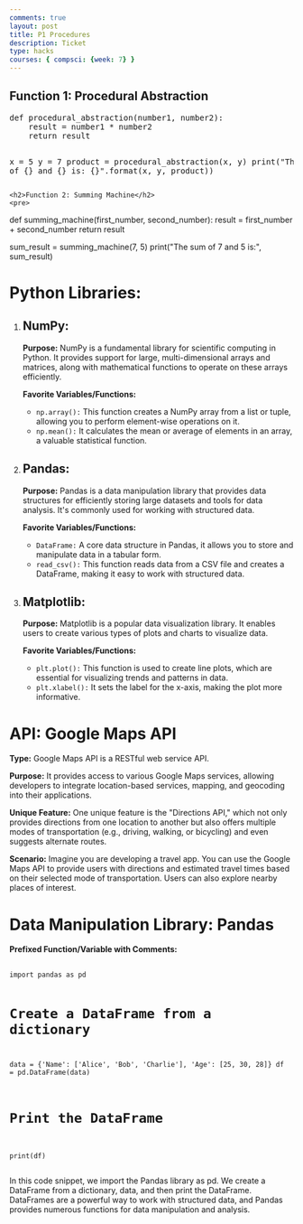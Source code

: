 ```yaml
---
comments: true
layout: post
title: P1 Procedures 
description: Ticket
type: hacks
courses: { compsci: {week: 7} }
---
```


<!DOCTYPE html>
<html>
<head>
    <title>Python Functions</title>
</head>
<body>
    <h2>Function 1: Procedural Abstraction</h2>
    <pre>
def procedural_abstraction(number1, number2):
    result = number1 * number2
    return result

x = 5
y = 7
product = procedural_abstraction(x, y)
print("The product of {} and {} is: {}".format(x, y, product))
    </pre>

    <h2>Function 2: Summing Machine</h2>
    <pre>
def summing_machine(first_number, second_number):
    result = first_number + second_number
    return result

sum_result = summing_machine(7, 5)
print("The sum of 7 and 5 is:", sum_result)
    </pre>
</body>
</html>
<html>
<head>
    <title>Python Libraries and API</title>
</head>
<body>
    <h1>Python Libraries:</h1>
    <ol>
        <li>
            <h2>NumPy:</h2>
            <p><strong>Purpose:</strong> NumPy is a fundamental library for scientific computing in Python. It provides support for large, multi-dimensional arrays and matrices, along with mathematical functions to operate on these arrays efficiently.</p>
            <p><strong>Favorite Variables/Functions:</strong></p>
            <ul>
                <li><code>np.array():</code> This function creates a NumPy array from a list or tuple, allowing you to perform element-wise operations on it.</li>
                <li><code>np.mean():</code> It calculates the mean or average of elements in an array, a valuable statistical function.</li>
            </ul>
        </li>
        <li>
            <h2>Pandas:</h2>
            <p><strong>Purpose:</strong> Pandas is a data manipulation library that provides data structures for efficiently storing large datasets and tools for data analysis. It's commonly used for working with structured data.</p>
            <p><strong>Favorite Variables/Functions:</strong></p>
            <ul>
                <li><code>DataFrame:</code> A core data structure in Pandas, it allows you to store and manipulate data in a tabular form.</li>
                <li><code>read_csv():</code> This function reads data from a CSV file and creates a DataFrame, making it easy to work with structured data.</li>
            </ul>
        </li>
        <li>
            <h2>Matplotlib:</h2>
            <p><strong>Purpose:</strong> Matplotlib is a popular data visualization library. It enables users to create various types of plots and charts to visualize data.</p>
            <p><strong>Favorite Variables/Functions:</strong></p>
            <ul>
                <li><code>plt.plot():</code> This function is used to create line plots, which are essential for visualizing trends and patterns in data.</li>
                <li><code>plt.xlabel():</code> It sets the label for the x-axis, making the plot more informative.</li>
            </ul>
        </li>
    </ol>
    <h1>API: Google Maps API</h1>
    <p><strong>Type:</strong> Google Maps API is a RESTful web service API.</p>
    <p><strong>Purpose:</strong> It provides access to various Google Maps services, allowing developers to integrate location-based services, mapping, and geocoding into their applications.</p>
    <p><strong>Unique Feature:</strong> One unique feature is the "Directions API," which not only provides directions from one location to another but also offers multiple modes of transportation (e.g., driving, walking, or bicycling) and even suggests alternate routes.</p>
    <p><strong>Scenario:</strong> Imagine you are developing a travel app. You can use the Google Maps API to provide users with directions and estimated travel times based on their selected mode of transportation. Users can also explore nearby places of interest.</p>
    <h1>Data Manipulation Library: Pandas</h1>
    <p><strong>Prefixed Function/Variable with Comments:</strong></p>
    <pre>
        <code>
import pandas as pd

# Create a DataFrame from a dictionary
data = {'Name': ['Alice', 'Bob', 'Charlie'],
        'Age': [25, 30, 28]}
df = pd.DataFrame(data)

# Print the DataFrame
print(df)
        </code>
    </pre>
    <p>In this code snippet, we import the Pandas library as pd. We create a DataFrame from a dictionary, data, and then print the DataFrame. DataFrames are a powerful way to work with structured data, and Pandas provides numerous functions for data manipulation and analysis.</p>
</body>
</html>
